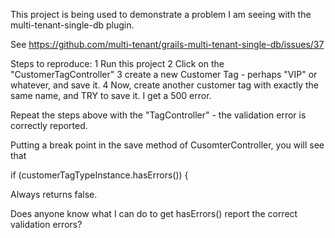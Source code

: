 This project is being used to demonstrate a problem I am seeing with the
multi-tenant-single-db plugin.

See https://github.com/multi-tenant/grails-multi-tenant-single-db/issues/37

Steps to reproduce:
1 Run this project
2 Click on the "CustomerTagController"
3 create a new Customer Tag - perhaps "VIP" or whatever, and save it.
4 Now, create another customer tag with exactly the same name, and TRY to save it. I get a 500 error.

Repeat the steps above with the "TagController"  - the validation error is correctly reported.

Putting a break point in the save method of CusomterController, you will see that

if (customerTagTypeInstance.hasErrors()) {

Always returns false.

Does anyone know what I can do to get hasErrors() report the correct validation errors?


